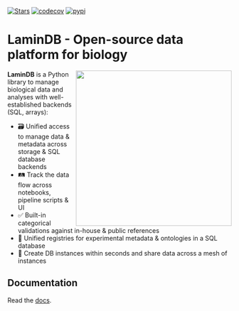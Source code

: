 [![Stars](https://img.shields.io/github/stars/laminlabs/lamindb?logo=GitHub&color=yellow)](https://github.com/laminlabs/lamindb)
[![codecov](https://codecov.io/gh/laminlabs/lamindb/branch/main/graph/badge.svg?token=VKMRJ7OWR3)](https://codecov.io/gh/laminlabs/lamindb)
[![pypi](https://img.shields.io/pypi/v/lamindb?color=blue&label=pypi%20package)](https://pypi.org/project/lamindb)

# LaminDB - Open-source data platform for biology

<img src="https://lamin-site-assets.s3.amazonaws.com/.lamindb/BunYmHkyFLITlM5MYQci.svg" width="350px" style="background: transparent" align="right">

**LaminDB** is a Python library to manage biological data and analyses with well-established backends (SQL, arrays):

- 🗃️ Unified access to manage data & metadata across storage & SQL database backends
- 🛤️ Track the data flow across notebooks, pipeline scripts & UI
- ✅ Built-in categorical validations against in-house & public references
- 📜 Unified registries for experimental metadata & ontologies in a SQL database
- 🔗 Create DB instances within seconds and share data across a mesh of instances

## Documentation

Read the [docs](https://lamin.ai/docs).
